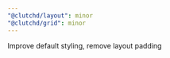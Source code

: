 ```yaml
---
"@clutchd/layout": minor
"@clutchd/grid": minor
---
```


Improve default styling, remove layout padding
